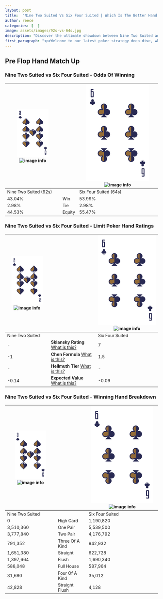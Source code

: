 ```yaml
---
layout: post
title:  "Nine Two Suited Vs Six Four Suited | Which Is The Better Hand In Poker? A Complete Guide"
author: reece
categories: [  ]
image: assets/images/92s-vs-64s.jpg
description: "Discover the ultimate showdown between Nine Two Suited and Six Four Suited in poker! Uncover the odds, strategies, and scenarios where one hand triumphs over the other. Get ready to up your poker game with this thrilling analysis."
first_paragraph: "<p>Welcome to our latest poker strategy deep dive, where we're pitting two distinct hands against each other in a high-stakes showdown: Nine Two Suited vs Six Four Suited.</p><p>In the dynamic world of poker, every decision counts, and knowing which hand holds the upper hand is key to your success at the table.</p><p>In this article, we'll dissect these two hands, explore the scenarios where one dominates the other, and equip you with the knowledge to make strategic choices that can tip the odds in your favor.</p><p>Get ready to unravel the intriguing dynamics of these poker hands and elevate your game to new heights.</p>"
---
```




[comment]: # (sp0)

## Pre Flop Hand Match Up

<div class="table hand-ratings" markdown="1"> 



### Nine Two Suited vs Six Four Suited - Odds Of Winning


    
| ![image info](assets/images/hand1/9.png) ![image info](assets/images/hand1/2s.png) |  | ![image info](assets/images/hand2/6.png) ![image info](assets/images/hand2/4s.png) |
| -------- | -------- | -------- |
| Nine Two Suited (92s) |  | Six Four Suited (64s) |
| 43.04% | Win | 53.99% |
| 2.98% | Tie | 2.98% |
| 44.53% | Equity | 55.47% |




[comment]: # (sp1)



### Nine Two Suited vs Six Four Suited - Limit Poker Hand Ratings


    
| ![image info](assets/images/hand1/9.png) ![image info](assets/images/hand1/2s.png) |  | ![image info](assets/images/hand2/6.png) ![image info](assets/images/hand2/4s.png) |
| -------- | -------- | -------- |
| Nine Two Suited |  | Six Four Suited |
| - | **Sklansky Rating** [What is this?](/sklansky-rating-explained) | 7 |
| -1 | **Chen Formula** [What is this?](/chen-formula-explained) | 1.5 |
| - | **Hellmuth Tier** [What is this?](/Hellmuth-tier-explained) | - |
| -0.14 | **Expected Value** [What is this?](/expected-value-explained) | -0.09 |




[comment]: # (sp2)



### Nine Two Suited vs Six Four Suited - Winning Hand Breakdown


    
| ![image info](assets/images/hand1/9.png) ![image info](assets/images/hand1/2s.png) |  | ![image info](assets/images/hand2/6.png) ![image info](assets/images/hand2/4s.png) |
| -------- | -------- | -------- |
| Nine Two Suited |  | Six Four Suited |
| 0 | High Card | 1,190,820 |
| 3,510,360 | One Pair | 5,539,500 |
| 3,777,840 | Two Pair | 4,176,792 |
| 791,352 | Three Of A Kind | 942,932 |
| 1,651,380 | Straight | 622,728 |
| 1,397,664 | Flush | 1,690,340 |
| 588,048 | Full House | 587,964 |
| 31,680 | Four Of A Kind | 35,012 |
| 42,828 | Straight Flush | 4,128 |




[comment]: # (sp3)



</div>

[comment]: # (sp4)



[comment]: # (sp5)

